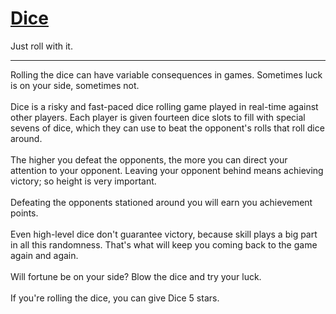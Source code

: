 # <a href="https://play.google.com/store/apps/details?id=com.murasanca.Siren" target="_blank">Dice</a>
Just roll with it.
<hr>
Rolling the dice can have variable consequences in games. Sometimes luck is on your side, sometimes not.
<br><br>
Dice is a risky and fast-paced dice rolling game played in real-time against other players. Each player is given fourteen dice slots to fill with special sevens of dice, which they can use to beat the opponent's rolls that roll dice around.
<br><br>
The higher you defeat the opponents, the more you can direct your attention to your opponent. Leaving your opponent behind means achieving victory; so height is very important.
<br><br>
Defeating the opponents stationed around you will earn you achievement points.
<br><br>
Even high-level dice don't guarantee victory, because skill plays a big part in all this randomness. That's what will keep you coming back to the game again and again.
<br><br>
Will fortune be on your side? Blow the dice and try your luck.
<br><br>
If you're rolling the dice, you can give Dice 5 stars.
